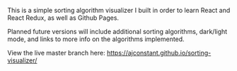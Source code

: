 This is a simple sorting algorithm visualizer I built in order to learn React and React Redux,
as well as Github Pages.

Planned future versions will include additional sorting algorithms, dark/light mode, and links to more info on the algorithms implemented.

View the live master branch here: https://ajconstant.github.io/sorting-visualizer/
